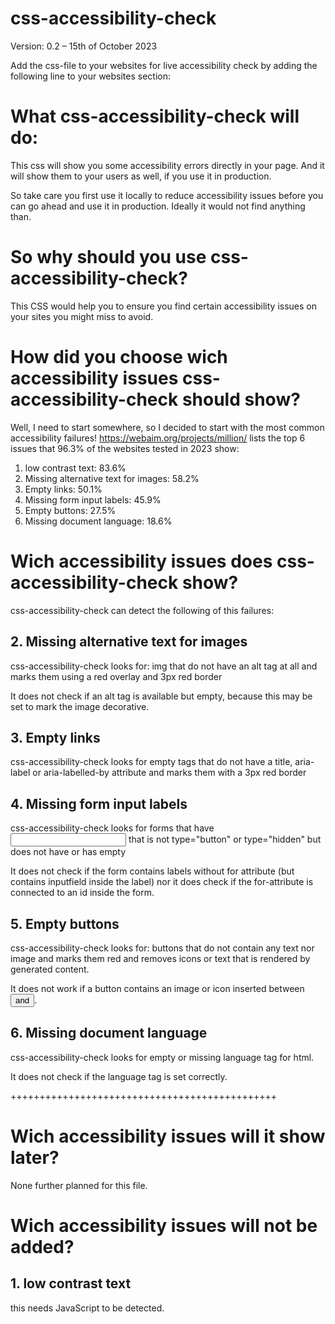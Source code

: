 # css-accessibility-check
Version: 0.2 – 15th of October 2023

Add the css-file to your websites for live accessibility check by adding the following line to your websites <head> section:

<link rel="stylesheet" href="https://raw.githubusercontent.com/absichtbar/css-accessibility-check/main/css-accessibility-check.css">

# What css-accessibility-check will do: 
This css will show you some accessibility errors directly in your page. And it will show them to your users as well, if you use it in production. 

So take care you first use it locally to reduce accessibility issues before you can go ahead and use it in production. Ideally it would not find anything than. 

# So why should you use css-accessibility-check?
This CSS would help you to ensure you find certain accessibility issues on your sites you might miss to avoid. 

# How did you choose wich accessibility issues css-accessibility-check should show?
Well, I need to start somewhere, so I decided to start with the most common accessibility failures! 
https://webaim.org/projects/million/ lists the top 6 issues that 96.3% of the  websites tested in 2023 show:
1. low contrast text: 83.6% 
2. Missing alternative text for images: 58.2%
3. Empty links: 50.1%
4. Missing form input labels: 45.9% 
5. Empty buttons: 27.5%
6. Missing document language: 18.6% 

# Wich accessibility issues does css-accessibility-check show?
css-accessibility-check can detect the following of this failures:

## 2. Missing alternative text for images
css-accessibility-check looks for:
img that do not have an alt tag at all and marks them using a red overlay and 3px red border

It does not check if an alt tag is available but empty, because this may be set to mark the image decorative. 

## 3. Empty links
css-accessibility-check looks for 
empty <a></a> tags that do not have a title, aria-label or aria-labelled-by attribute and marks them with a 3px red border

## 4. Missing form input labels
css-accessibility-check looks for 
forms that have <input> that is not type="button" or type="hidden" but does not have <label> or has empty <label>

It does not check if the form contains labels without for attribute (but contains inputfield inside the label) nor it does check if the for-attribute is connected to an id inside the form.

## 5. Empty buttons
css-accessibility-check looks for:
buttons that do not contain any text nor image and marks them red and removes icons or text that is rendered by generated content.

It does not work if a button contains an image or icon inserted between <button> and </button>. 

## 6. Missing document language
css-accessibility-check looks for 
empty or missing language tag for html. 

It does not check if the language tag is set correctly. 

++++++++++++++++++++++++++++++++++++++++++++++
# Wich accessibility issues will it show later?
None further planned for this file.

# Wich accessibility issues will not be added?
## 1. low contrast text
this needs JavaScript to be detected. 